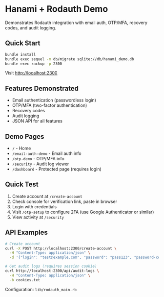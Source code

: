 # Hanami + Rodauth Demo

Demonstrates Rodauth integration with email auth, OTP/MFA, recovery codes, and audit logging.

## Quick Start

```bash
bundle install
bundle exec sequel -m db/migrate sqlite://db/hanami_demo.db
bundle exec rackup -p 2300
```

Visit <http://localhost:2300>

## Features Demonstrated

- Email authentication (passwordless login)
- OTP/MFA (two-factor authentication)
- Recovery codes
- Audit logging
- JSON API for all features

## Demo Pages

- `/` - Home
- `/email-auth-demo` - Email auth info
- `/otp-demo` - OTP/MFA info
- `/security` - Audit log viewer
- `/dashboard` - Protected page (requires login)

## Quick Test

1. Create account at `/create-account`
2. Check console for verification link, paste in browser
3. Login with credentials
4. Visit `/otp-setup` to configure 2FA (use Google Authenticator or similar)
5. View activity at `/security`

## API Examples

```bash
# Create account
curl -X POST http://localhost:2300/create-account \
  -H "Content-Type: application/json" \
  -d '{"login": "test@example.com", "password": "pass123", "password-confirm": "pass123"}'

# Get audit logs (requires session cookie)
curl http://localhost:2300/api/audit-logs \
  -H "Content-Type: application/json" \
  -b cookies.txt
```

Configuration: `lib/rodauth_main.rb`
